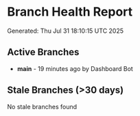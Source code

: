 # Branch Health Report
Generated: Thu Jul 31 18:10:15 UTC 2025

## Active Branches
- **main** - 19 minutes ago by Dashboard Bot

## Stale Branches (>30 days)
No stale branches found
